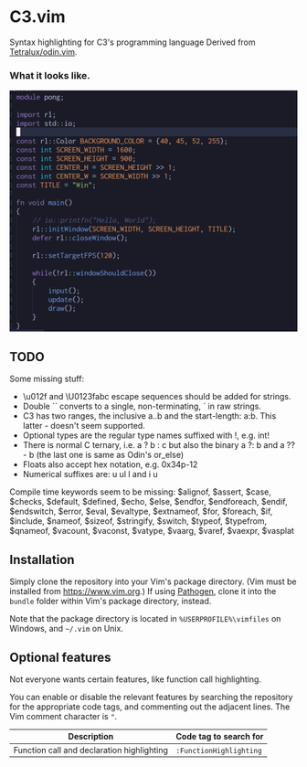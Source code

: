# C3.vim
Syntax highlighting for C3's programming language
Derived from [Tetralux/odin.vim](https://github.com/Tetralux/odin.vim).

### What it looks like. 
![Screenshot](c3-preview.png)

## TODO 

Some missing stuff:

- \u012f and \U0123fabc escape sequences should be added for strings.
- Double `` converts to a single, non-terminating, ` in raw strings.
- C3 has two ranges, the inclusive a..b and the start-length: a:b. This latter - doesn't seem supported.
- Optional types are the regular type names suffixed with !, e.g. int!
- There is normal C ternary, i.e. a ? b : c but also the binary a ?: b and a ?? - b (the last one is same as Odin's or_else)
- Floats also accept hex notation, e.g. 0x34p-12
- Numerical suffixes are: u ul l and i<bitsize> u<bitsize>

Compile time keywords seem to be missing:
    $alignof, $assert, $case, $checks, $default, $defined, $echo, $else, $endfor, $endforeach, $endif, $endswitch, $error, $eval, $evaltype, $extnameof, $for, $foreach, $if, $include, $nameof, $sizeof, $stringify, $switch, $typeof, $typefrom, $qnameof, $vacount, $vaconst, $vatype, $vaarg, $varef, $vaexpr, $vasplat


## Installation

Simply clone the repository into your Vim's package directory. (Vim must be installed from https://www.vim.org.)
If using [Pathogen](https://github.com/tpope/vim-pathogen), clone it into the `bundle` folder within Vim's package directory, instead.

Note that the package directory is located in `%USERPROFILE%\vimfiles` on Windows,
and `~/.vim` on Unix.

## Optional features

Not everyone wants certain features, like function call highlighting.

You can enable or disable the relevant features by searching the repository for the appropriate code tags, and commenting out the adjacent lines.
The Vim comment character is `"`.

| Description                                | Code tag to search for  |
|--------------------------------------------|-------------------------|
| Function call and declaration highlighting | `:FunctionHighlighting` |
